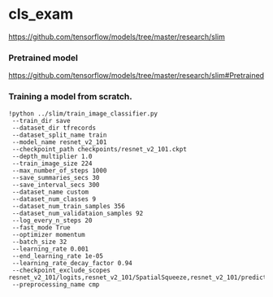 # cls_exam

https://github.com/tensorflow/models/tree/master/research/slim

### Pretrained model

<https://github.com/tensorflow/models/tree/master/research/slim#Pretrained> 

### Training a model from scratch.

```
!python ../slim/train_image_classifier.py
 --train_dir save
 --dataset_dir tfrecords
 --dataset_split_name train
 --model_name resnet_v2_101
 --checkpoint_path checkpoints/resnet_v2_101.ckpt
 --depth_multiplier 1.0
 --train_image_size 224
 --max_number_of_steps 1000
 --save_summaries_secs 30
 --save_interval_secs 300
 --dataset_name custom
 --dataset_num_classes 9
 --dataset_num_train_samples 356
 --dataset_num_validataion_samples 92
 --log_every_n_steps 20
 --fast_mode True
 --optimizer momentum
 --batch_size 32
 --learning_rate 0.001
 --end_learning_rate 1e-05
 --learning_rate_decay_factor 0.94
 --checkpoint_exclude_scopes resnet_v2_101/logits,resnet_v2_101/SpatialSqueeze,resnet_v2_101/predictions
 --preprocessing_name cmp
```

